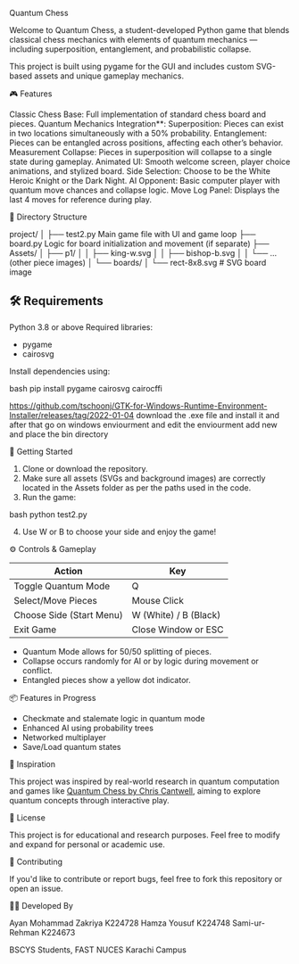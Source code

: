 Quantum Chess 

Welcome to Quantum Chess, a student-developed Python game that blends classical chess mechanics with elements of quantum mechanics — including superposition, entanglement, and probabilistic collapse.

This project is built using pygame for the GUI and includes custom SVG-based assets and unique gameplay mechanics.

🎮 Features

Classic Chess Base: Full implementation of standard chess board and pieces.
Quantum Mechanics Integration**:
Superposition: Pieces can exist in two locations simultaneously with a 50% probability.
Entanglement: Pieces can be entangled across positions, affecting each other’s behavior.
Measurement Collapse: Pieces in superposition will collapse to a single state during gameplay.
Animated UI: Smooth welcome screen, player choice animations, and stylized board.
Side Selection: Choose to be the White Heroic Knight or the Dark Night.
AI Opponent: Basic computer player with quantum move chances and collapse logic.
Move Log Panel: Displays the last 4 moves for reference during play.

📁 Directory Structure

project/
│
├── test2.py                  Main game file with UI and game loop
├── board.py                Logic for board initialization and movement (if separate)
├── Assets/
│   ├── p1/
│   │   ├── king-w\.svg
│   │   ├── bishop-b.svg
│   │   └── ... (other piece images)
│   └── boards/
│       └── rect-8x8.svg    # SVG board image


## 🛠️ Requirements

Python 3.8 or above
Required libraries:
  - pygame
  - cairosvg

Install dependencies using:

bash
pip install pygame cairosvg cairocffi

https://github.com/tschoonj/GTK-for-Windows-Runtime-Environment-Installer/releases/tag/2022-01-04
download the .exe file and install it and after that go on windows enviourment and edit the enviourment add new and place the bin directory 


🚀 Getting Started

1. Clone or download the repository.
2. Make sure all assets (SVGs and background images) are correctly located in the Assets folder as per the paths used in the code.
3. Run the game:

bash
python test2.py


4. Use W or B to choose your side and enjoy the game!

⚙️ Controls & Gameplay

| Action                   | Key                   |
| ------------------------ | --------------------- |
| Toggle Quantum Mode      | Q                     |
| Select/Move Pieces       | Mouse Click           |
| Choose Side (Start Menu) | W (White) / B (Black) |
| Exit Game                | Close Window or ESC   |

* Quantum Mode allows for 50/50 splitting of pieces.
* Collapse occurs randomly for AI or by logic during movement or conflict.
* Entangled pieces show a yellow dot indicator.


📦 Features in Progress

* Checkmate and stalemate logic in quantum mode
* Enhanced AI using probability trees
* Networked multiplayer
* Save/Load quantum states

🧠 Inspiration

This project was inspired by real-world research in quantum computation and games like [Quantum Chess by Chris Cantwell](https://quantumchess.net/), aiming to explore quantum concepts through interactive play.

📜 License

This project is for educational and research purposes. Feel free to modify and expand for personal or academic use.

🤝 Contributing

If you'd like to contribute or report bugs, feel free to fork this repository or open an issue.



👨‍💻 Developed By

Ayan Mohammad Zakriya K224728 
Hamza Yousuf          K224748 
Sami-ur-Rehman        K224673

BSCYS Students, FAST NUCES Karachi Campus



